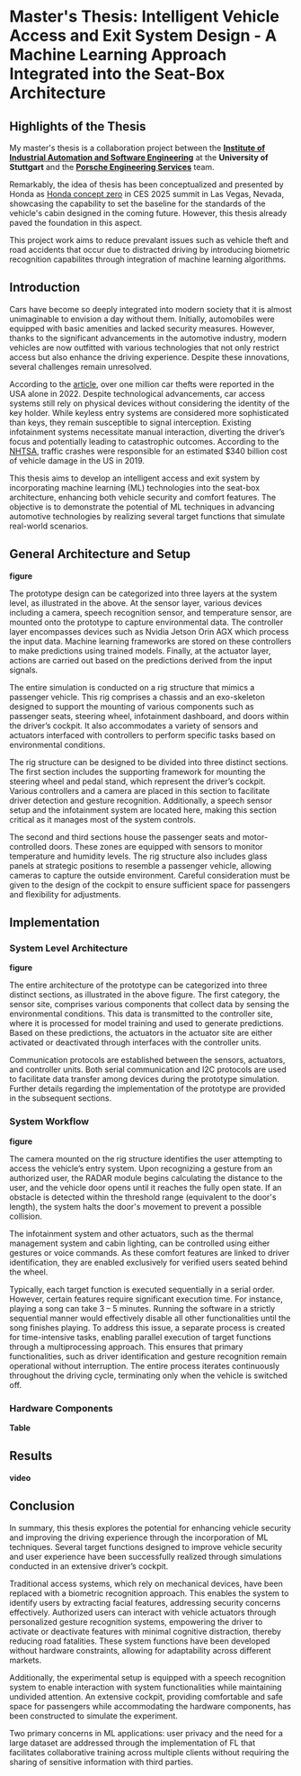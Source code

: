 # Master's Thesis: Intelligent Vehicle Access and Exit System Design - A Machine Learning Approach Integrated into the Seat-Box Architecture


<h2>Highlights of the Thesis</h2>

My master's thesis is a collaboration project between the <b>[Institute of Industrial Automation and Software Engineering](https://www.ias.uni-stuttgart.de/en/)</b> at the <b>University of Stuttgart</b> and the <b>[Porsche Engineering Services](https://www.porscheengineering.com/de/peg/)</b> team.

Remarkably, the idea of thesis has been conceptualized and presented by Honda as [Honda concept zero](https://youtu.be/m_7gYNgjNRk) in CES 2025 summit in Las Vegas, Nevada, showcasing the capability to set the baseline for the standards of the vehicle's cabin designed in the coming future. However, this thesis already paved the foundation in this aspect.

This project work aims to reduce prevalant issues such as vehicle theft and road accidents that occur due to distracted driving by introducing biometric recognition capabilites through integration of machine learning algorithms.


<h2>Introduction</h2>

<p>Cars have become so deeply integrated into modern society that it is almost unimaginable to envision a day without them. Initially, automobiles were equipped with basic amenities and lacked security measures. However, thanks to the significant advancements in the automotive industry, modern vehicles are now outfitted with various technologies that not only restrict access but also enhance the driving experience. Despite these innovations, several challenges remain unresolved. </p>

According to the [article](https://www.embitel.com/blog/embedded-blog/face-recognition-technology-a-modern-security-solution-for-cars), over one million car thefts were reported in the USA alone in 2022. Despite technological advancements, car access systems still rely on physical devices without considering the identity of the key holder. While keyless entry systems are considered more sophisticated than keys, they remain susceptible to signal interception. Existing infotainment systems necessitate manual interaction, diverting the driver’s focus and potentially leading to catastrophic outcomes.  According to the [NHTSA](https://www.nhtsa.gov/press-releases/traffic-crashes-cost-america-billions-2019), traffic crashes were responsible for an estimated $340 billion cost of vehicle damage in the US in 2019.

This thesis aims to develop an intelligent access and exit system by incorporating machine learning (ML) technologies into the seat-box architecture, enhancing both vehicle security and comfort features. The objective is to demonstrate the potential of ML techniques in advancing automotive technologies by realizing several target functions that simulate real-world scenarios.


<h2>General Architecture and Setup</h2>

**figure**

<p>The prototype design can be categorized into three layers at the system level, as illustrated in the above. At the sensor layer, various devices including a camera, speech recognition sensor, and temperature sensor, are mounted onto the prototype to capture environmental data. The controller layer encompasses devices such as Nvidia Jetson Orin AGX which process the input data. Machine learning frameworks are stored on these controllers to make predictions using trained models. Finally, at the actuator layer, actions are carried out based on the predictions derived from the input signals. </p>

<p>The entire simulation is conducted on a rig structure that mimics a passenger vehicle. This rig comprises a chassis and an exo-skeleton designed to support the mounting of various components such as passenger seats, steering wheel, infotainment dashboard, and doors within the driver’s cockpit. It also accommodates a variety of sensors and actuators interfaced with controllers to perform specific tasks based on environmental conditions. </p>

<p>The rig structure can be designed to be divided into three distinct sections. The first section includes the supporting framework for mounting the steering wheel and pedal stand, which represent the driver’s cockpit. Various controllers and a camera are placed in this section to facilitate driver detection and gesture recognition. Additionally, a speech sensor setup and the infotainment system are located here, making this section critical as it manages most of the system controls. </p>

<p>The second and third sections house the passenger seats and motor-controlled doors. These zones are equipped with sensors to monitor temperature and humidity levels. The rig structure also includes glass panels at strategic positions to resemble a passenger vehicle, allowing cameras to capture the outside environment. Careful consideration must be given to the design of the cockpit to ensure sufficient space for passengers and flexibility for adjustments. </p>


<h2>Implementation</h2>

<h3>System Level Architecture</h3>

**figure**

<p>The entire architecture of the prototype can be categorized into three distinct sections, as illustrated in the above figure. The first category, the sensor site, comprises various components that collect data by sensing the environmental conditions. This data is transmitted to the controller site, where it is processed for model training and used to generate predictions. Based on these predictions, the actuators in the actuator site are either activated or deactivated through interfaces with the controller units. </p>

<p>Communication protocols are established between the sensors, actuators, and controller units. Both serial communication and I2C protocols are used to facilitate data transfer among devices during the prototype simulation. Further details regarding the implementation of the prototype are provided in the subsequent sections. </p>

<h3>System Workflow</h3>

**figure**

<p>The camera mounted on the rig structure identifies the user attempting to access the vehicle’s entry system. Upon recognizing a gesture from an authorized user, the RADAR module begins calculating the distance to the user, and the vehicle door opens until it reaches the fully open state. If an obstacle is detected within the threshold range (equivalent to the door's length), the system halts the door's movement to prevent a possible collision.  </p>

<p> The infotainment system and other actuators, such as the thermal management system and cabin lighting, can be controlled using either gestures or voice commands. As these comfort features are linked to driver identification, they are enabled exclusively for verified users seated behind the wheel. </p>

<p>Typically, each target function is executed sequentially in a serial order. However, certain features require significant execution time. For instance, playing a song can take 3 – 5 minutes. Running the software in a strictly sequential manner would effectively disable all other functionalities until the song finishes playing. To address this issue, a separate process is created for time-intensive tasks, enabling parallel execution of target functions through a multiprocessing approach. This ensures that primary functionalities, such as driver identification and gesture recognition remain operational without interruption. The entire process iterates continuously throughout the driving cycle, terminating only when the vehicle is switched off. </p>


<h3>Hardware Components</h3>

**Table**


<h2>Results</h2>

**video**


<h2> Conclusion </h2>

<p>In summary, this thesis explores the potential for enhancing vehicle security and improving the driving experience through the incorporation of ML techniques. Several target functions designed to improve vehicle security and user experience have been successfully realized through simulations conducted in an extensive driver’s cockpit. </p>

<p>Traditional access systems, which rely on mechanical devices, have been replaced with a biometric recognition approach. This enables the system to identify users by extracting facial features, addressing security concerns effectively. Authorized users can interact with vehicle actuators through personalized gesture recognition systems, empowering the driver to activate or deactivate features with minimal cognitive distraction, thereby reducing road fatalities. These system functions have been developed without hardware constraints, allowing for adaptability across different markets. </p>

<p>Additionally, the experimental setup is equipped with a speech recognition system to enable interaction with system functionalities while maintaining undivided attention. An extensive cockpit, providing comfortable and safe space for passengers while accommodating the hardware components, has been constructed to simulate the experiment.</p>

<p>Two primary concerns in ML applications: user privacy and the need for a large dataset are addressed through the implementation of FL that facilitates collaborative training across multiple clients without requiring the sharing of sensitive information with third parties. </p>
